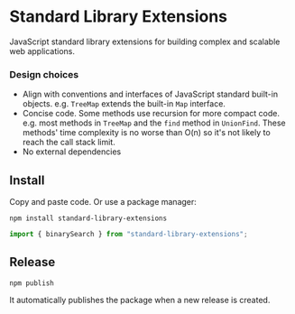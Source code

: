 # Standard Library Extensions

JavaScript standard library extensions for building complex and scalable web applications.

### Design choices

- Align with conventions and interfaces of JavaScript standard built-in objects. e.g. `TreeMap` extends the built-in `Map` interface.
- Concise code. Some methods use recursion for more compact code. e.g. most methods in `TreeMap` and the `find` method in `UnionFind`. These methods' time complexity is no worse than O(n) so it's not likely to reach the call stack limit.
- No external dependencies

## Install

Copy and paste code. Or use a package manager:

    npm install standard-library-extensions

```js
import { binarySearch } from "standard-library-extensions";
```

## Release

    npm publish

It automatically publishes the package when a new release is created.
